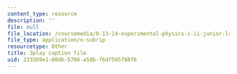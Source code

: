 ```yaml
---
content_type: resource
description: ''
file: null
file_location: /coursemedia/8-13-14-experimental-physics-i-ii-junior-lab-fall-2016-spring-2017/2333b9e108db5766a58bf6df585f88f6_79noW-0WuAI.vtt
file_type: application/x-subrip
resourcetype: Other
title: 3play caption file
uid: 2333b9e1-08db-5766-a58b-f6df585f88f6
---
```

